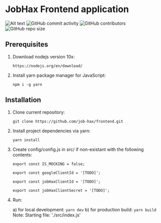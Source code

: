 # JobHax Frontend application
![Alt text](https://img.shields.io/github/issues-raw/job-hax/frontend.svg)
![GitHub commit activity](https://img.shields.io/github/commit-activity/m/job-hax/frontend.svg?style=plastic)
![GitHub contributors](https://img.shields.io/github/contributors/job-hax/frontend.svg)
![GitHub repo size](https://img.shields.io/github/repo-size/job-hax/frontend.svg)
## Prerequisites
1. Download nodejs version 10x:
	```
	https://nodejs.org/en/download/
	```
2. Install yarn package manager for JavaScript: 
	```
	npm i -g yarn
	```
## Installation
1. Clone current repository:
	```
	git clone https://github.com/job-hax/frontend.git
	```

2. Install project dependencies via yarn:
	```
	yarn install
	```

3. Create config/config.js in src/ if non-existant with the following contents:
	```
	export const IS_MOCKING = false;

	export const googleClientId = '[TODO]';

	export const jobHaxClientId = '[TODO]';

	export const jobHaxClientSecret = '[TODO]';
	```

4. Run:

	a) for local development:
		```
		yarn dev
		```
	b) for production build:
		```
		yarn build
		```
Note: Starting file: './src/index.js'
